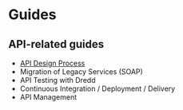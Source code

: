 # Guides

## API-related guides

* [API Design Process](https://tools.adidas-group.com/confluence/display/EA/API+Design+Process)
* Migration of Legacy Services \(SOAP\)
* API Testing with Dredd
* Continuous Integration / Deployment / Delivery
* API Management
